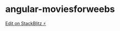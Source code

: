 # angular-moviesforweebs

[Edit on StackBlitz ⚡️](https://stackblitz.com/edit/angular-moviesforweebs)
